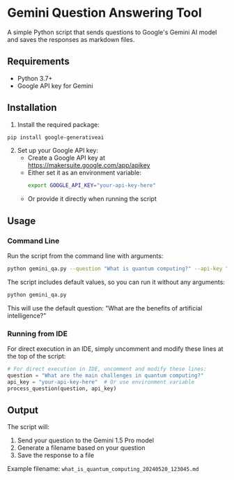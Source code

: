 # Gemini Question Answering Tool

A simple Python script that sends questions to Google's Gemini AI model and saves the responses as markdown files.

## Requirements

- Python 3.7+
- Google API key for Gemini

## Installation

1. Install the required package:

```bash
pip install google-generativeai
```

2. Set up your Google API key:
   - Create a Google API key at https://makersuite.google.com/app/apikey
   - Either set it as an environment variable:
     ```bash
     export GOOGLE_API_KEY="your-api-key-here"
     ```
   - Or provide it directly when running the script

## Usage

### Command Line

Run the script from the command line with arguments:

```bash
python gemini_qa.py --question "What is quantum computing?" --api-key "your-api-key-here"
```

The script includes default values, so you can run it without any arguments:

```bash
python gemini_qa.py
```

This will use the default question: "What are the benefits of artificial intelligence?"

### Running from IDE

For direct execution in an IDE, simply uncomment and modify these lines at the top of the script:

```python
# For direct execution in IDE, uncomment and modify these lines:
question = "What are the main challenges in quantum computing?"
api_key = "your-api-key-here"  # Or use environment variable
process_question(question, api_key)
```

## Output

The script will:
1. Send your question to the Gemini 1.5 Pro model
2. Generate a filename based on your question 
3. Save the response to a file
   
Example filename: `what_is_quantum_computing_20240520_123045.md` 